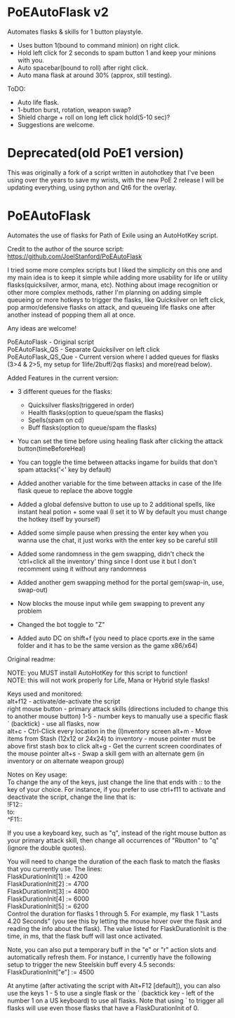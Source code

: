 # PoEAutoFlask v2
Automates flasks & skills for 1 button playstyle.

- Uses button 1(bound to command minion) on right click.
- Hold left click for 2 seconds to spam button 1 and keep your minions with you.
- Auto spacebar(bound to roll) after right click.
- Auto mana flask at around 30% (approx, still testing).

ToDO:
- Auto life flask.
- 1-button burst, rotation, weapon swap?
- Shield charge + roll on long left click hold(5-10 sec)?
- Suggestions are welcome.



# Deprecated(old PoE1 version) 

This was originally a fork of a script written in autohotkey that I've been using over the years to save my wrists, with the new PoE 2 release I will be updating everything, using python and Qt6 for the overlay.

# PoEAutoFlask
Automates the use of flasks for Path of Exile using an AutoHotKey script.

Credit to the author of the source script: https://github.com/JoelStanford/PoEAutoFlask

I tried some more complex scripts but I liked the simplicity on this one and my main idea is to keep it simple while
adding more usability for life or utility flasks(quicksilver, armor, mana, etc).
Nothing about image recognition or other more complex methods, rather I'm planning on adding simple queueing or more
hotkeys to trigger the flasks, like Quicksilver on left click, pop armor/defensive flasks on attack, and queueing
life flasks one after another instead of popping them all at once.

Any ideas are welcome!

PoEAutoFlask        - Original script  
PoEAutoFlask_QS     - Separate Quicksilver on left click  
PoEAutoFlask_QS_Que - Current version where I added queues for flasks (3>4 & 2>5, my setup for 1life/2buff/2qs flasks) and more(read below). 

Added Features in the current version:

- 3 different queues for the flasks:  
	- Quicksilver flasks(triggered in order)
	- Health flasks(option to queue/spam the flasks)
	- Spells(spam on cd)
	- Buff flasks(option to queue/spam the flasks)
	
- You can set the time before using healing flask after clicking the attack button(timeBeforeHeal)
- You can toggle the time between attacks ingame for builds that don't spam attacks('<' key by default)
- Added another variable for the time between attacks in case of the life flask queue to replace the above toggle
- Added a global defensive button to use up to 2 additional spells, like instant heal potion + some vaal
	(I set it to W by default you must change the hotkey itself by yourself)
- Added some simple pause when pressing the enter key when you wanna use the chat, it just works with the enter key so be careful still
- Added some randomness in the gem swapping, didn't check the 'ctrl+click all the inventory' thing since I dont use it but I don't recomment using it without any randomness
- Added another gem swapping method for the portal gem(swap-in, use, swap-out)
- Now blocks the mouse input while gem swapping to prevent any problem
- Changed the bot toggle to "Z"
- Added auto DC on shift+f (you need to place cports.exe in the same folder and it has to be the same version as the game x86/x64)













Original readme:

NOTE: you MUST install AutoHotKey for this script to function!  
NOTE: this will not work properly for Life, Mana or Hybrid style flasks!  

Keys used and monitored:  
alt+f12 - activate/de-activate the script  
right mouse button - primary attack skills  (directions included to change this to another mouse button)
1-5 - number keys to manually use a specific flask  
\` (backtick) - use all flasks, now  
alt+c - Ctrl-Click every location in the (I)nventory screen
alt+m - Move items from Stash (12x12 or 24x24) to inventory - mouse pointer must be above first stash box to click
alt+g - Get the current screen coordinates of the mouse pointer
alt+s - Swap a skill gem with an alternate gem (in inventory or on alternate weapon group)

Notes on Key usage:  
To change the any of the keys, just change the line that ends with :: to the key of your choice.
For instance, if you prefer to use ctrl+f11 to activate and deactivate the script, change the line that is:  
  !F12::  
to:  
  ^F11::  

If you use a keyboard key, such as "q", instead of the right mouse button as your primary attack skill,
then change all occurrences of "Rbutton" to "q" (ignore the double quotes).  

You will need to change the duration of the each flask to match the flasks that you currently use.  The lines:  
  FlaskDurationInit[1] := 4200  
  FlaskDurationInit[2] := 4700  
  FlaskDurationInit[3] := 4800  
  FlaskDurationInit[4] := 6000  
  FlaskDurationInit[5] := 6200  
Control the duration for flasks 1 through 5.  For example, my flask 1 "Lasts 4.20 Seconds" (you see this by
letting the mouse hover over the flask and reading the info about the flask). The value listed for FlaskDurationInit
is the time, in ms, that the flask buff will last once activated.

Note, you can also put a temporary buff in the "e" or "r" action slots and automatically refresh them.  For instance,
I currently have the following setup to trigger the new Steelskin buff every 4.5 seconds:
  FlaskDurationInit["e"] := 4500

At anytime (after activating the script with Alt+F12 [default]), you can also use the keys 1 - 5 to use a single
flask or the \` (backtick key - left of the number 1 on a US keyboard) to use all flasks. Note that using \` to trigger
all flasks will use even those flasks that have a FlaskDurationInit of 0.  
